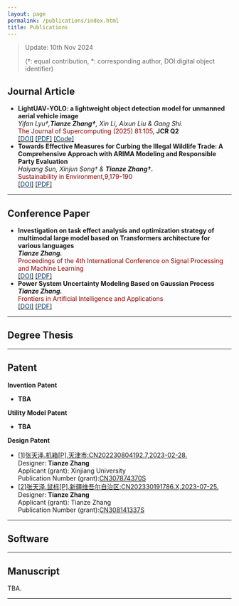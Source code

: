 ```yaml
---
layout: page
permalink: /publications/index.html
title: Publications
---
```


> Update: 10th Nov 2024 
>
> (†: equal contribution, *: corresponding author, DOI:digital object identifier)

## Journal Article

- **LightUAV‑YOLO: a lightweight object detection model for unmanned aerial vehicle image**
  <br> *Yifan Lyu†,**Tianze Zhang†**, Xin Li, Aixun Liu & Gang Shi.*
  <br> <font color='#8B0000'>The Journal of Supercomputing (2025) 81:105</font>, **JCR Q2**
  <br> [[<font color='#003366'>DOI</font>]](https://doi.org/10.1007/s11227-024-06611-x) [[<font color='#003366'>PDF</font>]](https://zhangtianze.com/mypublications/Thesis/d839d354-d0da-4924-98d2-aa8caa97e9ce.pdf) [[<font color='#003366'>Code</font>]]()
  <!-- <br> DOI:[10.1007/s11227-024-06611-x](https://link.springer.com/article/10.1007/s11227-024-06611-x) -->
- **Towards Effective Measures for Curbing the Illegal Wildlife Trade: A Comprehensive Approach with ARIMA Modeling and Responsible Party Evaluation**
  <br> *Haiyang Sun, Xinjun Song† & **Tianze Zhang†.***
  <br> <font color='#8B0000'>Sustainability in Environment,9,179-190</font>
  <br> [[<font color='#003366'>DOI</font>]](https://doi.org/10.22158/se.v9n2p28) [[<font color='#003366'>PDF</font>]](https://zhangtianze.com/mypublications/Thesis/36336-323623-2-PB.pdf)
  <!-- <br> DOI:[10.22158/se.v9n2p28](http://www.scholink.org/ojs/index.php/se/article/view/36336) -->

---

## Conference Paper

- **Investigation on task effect analysis and optimization strategy of multimodal large model based on Transformers architecture for various languages**
  <br> ***Tianze Zhang.***
  <br> <font color='#8B0000'>Proceedings of the 4th International Conference on Signal Processing and Machine Learning</font>
  <!-- <br> Chicago, United States -->
  <br> [[<font color='#003366'>DOI</font>]](https://doi.org/10.54254/2755-2721/47/20241374) [[<font color='#003366'>PDF</font>]](https://zhangtianze.com/mypublications/Thesis/10.542542755-27214720241374.pdf)
- **Power System Uncertainty Modeling Based on Gaussian Process**
  <br> ***Tianze Zhang.***
  <br> <font color='#8B0000'>Frontiers in Artificial Intelligence and Applications</font>
  <!-- <br> Hangzhou,China -->
  <br> [[<font color='#003366'>DOI</font>]](https://doi.org/10.3233/FAIA231436) [[<font color='#003366'>PDF</font>]](https://zhangtianze.com/mypublications/Thesis/FAIA-383-FAIA231436.pdf)
  
---

## Degree Thesis

---

## Patent

**Invention Patent**
- **TBA**

**Utility Model Patent**
- **TBA**

**Design Patent**
- [[1]张天泽.机箱[P].天津市:CN202230804192.7,2023-02-28.](https://zhangtianze.com/mypublications/Patent/CN202230804192.pdf)<br>Designer: **Tianze Zhang**<br>Applicant (grant): Xinjiang University<br>Publication Number (grant):[CN307874370S](https://zhangtianze.com/mypublications/Patent/CN202230804192.pdf)<br>
- [[2]张天泽.鼠标[P].新疆维吾尔自治区:CN202330191786.X,2023-07-25.](https://zhangtianze.com/mypublications/Patent/CN202330191786.pdf)<br>Designer: **Tianze Zhang**<br>Applicant (grant): Tianze Zhang<br>Publication Number (grant):[CN308141337S](https://zhangtianze.com/mypublications/Patent/CN202330191786.pdf)<br>

---

## Software

---

## Manuscript

TBA.
<br>

---
